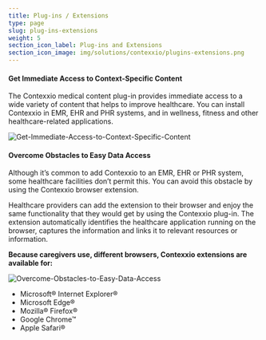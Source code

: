 ```yaml
---
title: Plug-ins / Extensions
type: page
slug: plug-ins-extensions
weight: 5
section_icon_label: Plug-ins and Extensions
section_icon_image: img/solutions/contexxio/plugins-extensions.png
---
```

#### Get Immediate Access to Context-Specific Content

The Contexxio medical content plug-in provides immediate access to a wide variety of content that helps to improve healthcare. You can install Contexxio in EMR, EHR and PHR systems, and in wellness, fitness and other healthcare-related applications.

![Get-Immediate-Access-to-Context-Specific-Content](img/solutions/contexxio/Get-Immediate-Access-to-Context-Specific-Content.jpg#center)

#### Overcome Obstacles to Easy Data Access

Although it’s common to add Contexxio to an EMR, EHR or PHR system, some healthcare facilities don’t permit this. You can avoid this obstacle by using the Contexxio browser extension.

Healthcare providers can add the extension to their browser and enjoy the same functionality that they would get by using the Contexxio plug-in. The extension automatically identifies the healthcare application running on the browser, captures the information and links it to relevant resources or information.

**Because caregivers use, different browsers, Contexxio extensions are available for:**

![Overcome-Obstacles-to-Easy-Data-Access](img/solutions/contexxio/Overcome-Obstacles-to-Easy-Data-Access.jpg#right)

* Microsoft® Internet Explorer®
* Microsoft Edge®
* Mozilla® Firefox®
* Google Chrome™
* Apple Safari®
